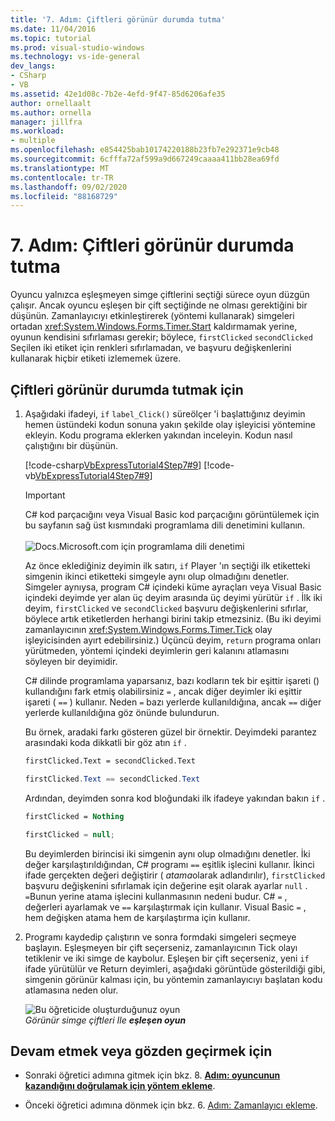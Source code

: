 ```yaml
---
title: '7. Adım: Çiftleri görünür durumda tutma'
ms.date: 11/04/2016
ms.topic: tutorial
ms.prod: visual-studio-windows
ms.technology: vs-ide-general
dev_langs:
- CSharp
- VB
ms.assetid: 42e1d08c-7b2e-4efd-9f47-85d6206afe35
author: ornellaalt
ms.author: ornella
manager: jillfra
ms.workload:
- multiple
ms.openlocfilehash: e854425bab10174220188b23fb7e292371e9cb48
ms.sourcegitcommit: 6cfffa72af599a9d667249caaaa411bb28ea69fd
ms.translationtype: MT
ms.contentlocale: tr-TR
ms.lasthandoff: 09/02/2020
ms.locfileid: "88168729"
---
```

# <a name="step-7-keep-pairs-visible"></a>7. Adım: Çiftleri görünür durumda tutma
Oyuncu yalnızca eşleşmeyen simge çiftlerini seçtiği sürece oyun düzgün çalışır. Ancak oyuncu eşleşen bir çift seçtiğinde ne olması gerektiğini bir düşünün. Zamanlayıcıyı etkinleştirerek (yöntemi kullanarak) simgeleri ortadan <xref:System.Windows.Forms.Timer.Start> kaldırmamak yerine, oyunun kendisini sıfırlaması gerekir; böylece, `firstClicked` `secondClicked` Seçilen iki etiket için renkleri sıfırlamadan, ve başvuru değişkenlerini kullanarak hiçbir etiketi izlememek üzere.

## <a name="to-keep-pairs-visible"></a>Çiftleri görünür durumda tutmak için

1. Aşağıdaki ifadeyi, `if` `label_Click()` süreölçer 'i başlattığınız deyimin hemen üstündeki kodun sonuna yakın şekilde olay işleyicisi yöntemine ekleyin. Kodu programa eklerken yakından inceleyin. Kodun nasıl çalıştığını bir düşünün.

     [!code-csharp[VbExpressTutorial4Step7#9](../ide/codesnippet/CSharp/step-7-keep-pairs-visible_1.cs)]
     [!code-vb[VbExpressTutorial4Step7#9](../ide/codesnippet/VisualBasic/step-7-keep-pairs-visible_1.vb)]

     > [!IMPORTANT]
     > C# kod parçacığını veya Visual Basic kod parçacığını görüntülemek için bu sayfanın sağ üst kısmındaki programlama dili denetimini kullanın.<br><br>![Docs.Microsoft.com için programlama dili denetimi](../ide/media/docs-programming-language-control.png)

     Az önce eklediğiniz deyimin ilk satırı, `if` Player 'ın seçtiği ilk etiketteki simgenin ikinci etiketteki simgeyle aynı olup olmadığını denetler. Simgeler aynıysa, program C# içindeki küme ayraçları veya Visual Basic içindeki deyimde yer alan üç deyim arasında üç deyimi yürütür `if` . İlk iki deyim, `firstClicked` ve `secondClicked` başvuru değişkenlerini sıfırlar, böylece artık etiketlerden herhangi birini takip etmezsiniz. (Bu iki deyimi zamanlayıcının <xref:System.Windows.Forms.Timer.Tick> olay işleyicisinden ayırt edebilirsiniz.) Üçüncü deyim, `return` programa onları yürütmeden, yöntemi içindeki deyimlerin geri kalanını atlamasını söyleyen bir deyimidir.

     C# dilinde programlama yaparsanız, bazı kodların tek bir eşittir işareti () kullandığını fark etmiş olabilirsiniz `=` , ancak diğer deyimler iki eşittir işareti ( `==` ) kullanır. Neden `=` bazı yerlerde kullanıldığına, ancak `==` diğer yerlerde kullanıldığına göz önünde bulundurun.

     Bu örnek, aradaki farkı gösteren güzel bir örnektir. Deyimdeki parantez arasındaki koda dikkatli bir göz atın `if` .

    ```vb
    firstClicked.Text = secondClicked.Text
    ```

    ```csharp
    firstClicked.Text == secondClicked.Text
    ```

     Ardından, deyimden sonra kod bloğundaki ilk ifadeye yakından bakın `if` .

    ```vb
    firstClicked = Nothing
    ```

    ```csharp
    firstClicked = null;
    ```

     Bu deyimlerden birincisi iki simgenin aynı olup olmadığını denetler. İki değer karşılaştırıldığından, C# programı `==` eşitlik işlecini kullanır. İkinci ifade gerçekten değeri değiştirir ( *atama*olarak adlandırılır), `firstClicked` başvuru değişkenini sıfırlamak için değerine eşit olarak ayarlar `null` . `=`Bunun yerine atama işlecini kullanmasının nedeni budur. C# `=` , değerleri ayarlamak ve `==` karşılaştırmak için kullanır. Visual Basic `=` , hem değişken atama hem de karşılaştırma için kullanır.

2. Programı kaydedip çalıştırın ve sonra formdaki simgeleri seçmeye başlayın. Eşleşmeyen bir çift seçerseniz, zamanlayıcının Tick olayı tetiklenir ve iki simge de kaybolur. Eşleşen bir çift seçerseniz, yeni `if` ifade yürütülür ve Return deyimleri, aşağıdaki görüntüde gösterildiği gibi, simgenin görünür kalması için, bu yöntemin zamanlayıcıyı başlatan kodu atlamasına neden olur.

     ![Bu öğreticide oluşturduğunuz oyun](../ide/media/express_finishedgame.png)<br/>
*Görünür simge çiftleri Ile* ***eşleşen oyun***

## <a name="to-continue-or-review"></a>Devam etmek veya gözden geçirmek için

- Sonraki öğretici adımına gitmek için bkz. 8. **[Adım: oyuncunun kazandığını doğrulamak için yöntem ekleme](../ide/step-8-add-a-method-to-verify-whether-the-player-won.md)**.

- Önceki öğretici adımına dönmek için bkz. 6. [Adım: Zamanlayıcı ekleme](../ide/step-6-add-a-timer.md).
